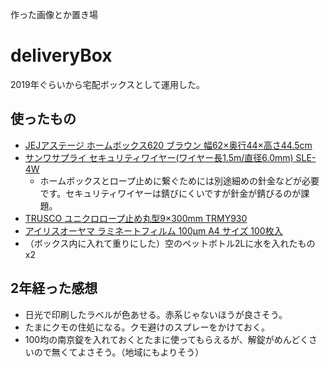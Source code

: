 作った画像とか置き場

# deliveryBox

2019年ぐらいから宅配ボックスとして運用した。

## 使ったもの

- [JEJアステージ ホームボックス620 ブラウン 幅62×奥行44×高さ44.5cm](https://amzn.to/3qtCoFM)
- [サンワサプライ セキュリティワイヤー(ワイヤー長1.5m/直径6.0mm) SLE-4W](https://amzn.to/35WUmam)
  - ホームボックスとロープ止めに繋ぐためには別途細めの針金などが必要です。セキュリティワイヤーは錆びにくいですが針金が錆びるのが課題。
- [TRUSCO ユニクロロープ止め丸型9×300mm TRMY930](https://amzn.to/3qz5bJk)
- [アイリスオーヤマ ラミネートフィルム 100μm A4 サイズ 100枚入](https://amzn.to/2T477gB)
- （ボックス内に入れて重りにした）空のペットボトル2Lに水を入れたもの x2

## 2年経った感想

- 日光で印刷したラベルが色あせる。赤系じゃないほうが良さそう。
- たまにクモの住処になる。クモ避けのスプレーをかけておく。
- 100均の南京錠を入れておくとたまに使ってもらえるが、解錠がめんどくさいので無くてよさそう。（地域にもよりそう）